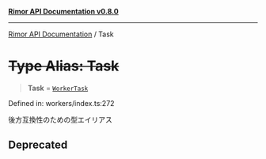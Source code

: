 [**Rimor API Documentation v0.8.0**](../README.md)

***

[Rimor API Documentation](../globals.md) / Task

# ~~Type Alias: Task~~

> **Task** = [`WorkerTask`](../interfaces/WorkerTask.md)

Defined in: workers/index.ts:272

後方互換性のための型エイリアス

## Deprecated

